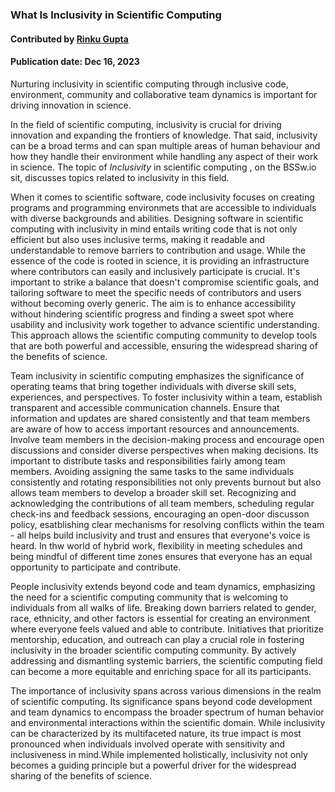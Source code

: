 ### What Is Inclusivity in Scientific Computing
#### Contributed by [Rinku Gupta](https://github.com/rinkug)
#### Publication date: Dec 16, 2023

<!--deck start-->
Nurturing inclusivity in scientific computing through inclusive code, environment, community and collaborative team dynamics is important for driving innovation in science.
<!--deck end-->

<!--body start--->
In the field of scientific computing, inclusivity is crucial for driving innovation and expanding the frontiers of knowledge. That said, inclusivity can be a broad terms and can span multiple  areas of human behaviour and how they handle their environment while handling any aspect of their work in science. The topic of *Inclusivity* in scientific computing , on the BSSw.io sit,  discusses topics related to inclusivity in this field.


When it comes to scientific software, code inclusivity focuses on creating programs and programming environmets that are accessible to individuals with diverse backgrounds and abilities. Designing software in scientific computing with inclusivity in mind entails writing code that is not only efficient but also uses inclusive terms, making it readable and understandable to remove barriers to contribution and usage. While the essence of the code is rooted in science, it is providing an infrastructure where contributors can easily and inclusively participate is crucial. It's important to strike a balance that doesn't compromise scientific goals, and tailoring software to meet the specific needs of contributors and users without becoming overly generic. The aim is to enhance accessibility without hindering scientific progress and finding a sweet spot where usability and inclusivity work together to advance scientific understanding. This approach allows the scientific computing community to develop tools that are both powerful and accessible, ensuring the widespread sharing of the benefits of science.

Team inclusivity in scientific computing emphasizes the significance of operating teams that bring together individuals with diverse skill sets, experiences, and perspectives. To foster inclusivity within a team, establish transparent and accessible communication channels. Ensure that information and updates are shared consistently and that team members are aware of how to access important resources and announcements. Involve team members in the decision-making process and encourage open discussions and consider diverse perspectives when making decisions. Its important to distribute tasks and responsibilities fairly among team members. Avoiding assigning the same tasks to the same individuals consistently and rotating responsibilities not only prevents burnout but also allows team members to develop a broader skill set. Recognizing and acknowledging the contributions of all team members, scheduling regular check-ins and feedback sessions, encouraging an open-door discusson policy, esatblishing clear mechanisms for resolving conflicts within the team - all helps build inclusivity and trust and ensures that everyone's voice is heard. In thw world of hybrid work, flexibility in meeting schedules and being mindful of different time zones ensures that everyone has an equal opportunity to participate and contribute.

People inclusivity extends beyond code and team dynamics, emphasizing the need for a scientific computing community that is welcoming to individuals from all walks of life. Breaking down barriers related to gender, race, ethnicity, and other factors is essential for creating an environment where everyone feels valued and able to contribute. Initiatives that prioritize mentorship, education, and outreach can play a crucial role in fostering inclusivity in the broader scientific computing community. By actively addressing and dismantling systemic barriers, the scientific computing field can become a more equitable and enriching space for all its participants.

The importance of inclusivity spans across various dimensions in the realm of scientific computing. Its significance spans beyond code development and team dynamics to encompass the broader spectrum of human behavior and environmental interactions within the scientific domain. While inclusivity can be characterized by its multifaceted nature, its true impact is most pronounced when individuals involved operate with sensitivity and inclusiveness in mind.While implemented holistically, inclusivity not only becomes a guiding principle but a powerful driver for the widespread sharing of the benefits of science.

<!--body end--->

<!---
Publish: yes
Pinned: yes
Topics: inclusivity
--->
